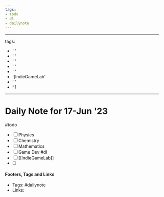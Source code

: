 ```yaml
---
tags:
- todo
- dl
- dailynote
---
```


---
tags:
- ' '
- ' '
- ' '
- ' '
- ' '
- '[IndieGameLab'
- ' '
- ^1
---


# Daily Note for 17-Jun '23
#todo
- [ ] Physics
- [ ] Chemistry
- [ ] Mathematics
- [ ] Game Dev
#dl 
- [ ] [[IndieGameLab]]
- [ ] 

#### Footers, Tags and Links
- Tags: #dailynote 
- Links: 

[^1]: